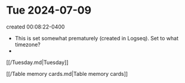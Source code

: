 # Tue 2024-07-09 
created 00:08:22-0400
-  This is set somewhat prematurely (created in Logseq). Set to what timezone?
- 
[[/Tuesday.md|Tuesday]]

[[/Table memory cards.md|Table memory cards]]

